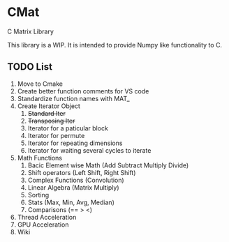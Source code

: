 # CMat
C Matrix Library


This library is a WIP. It is intended to provide Numpy like functionality to C. 

## TODO List
1. Move to Cmake
2. Create better function comments for VS code
3. Standardize function names with MAT_
4. Create Iterator Object
    1. ~~Standard Iter~~
    2. ~~Transposing Iter~~
    3. Iterator for a paticular block
    4. Iterator for permute
    5. Iterator for repeating dimensions
    6. Iterator for waiting several cycles to iterate
5. Math Functions
    1. Bacic Element wise Math (Add Subtract Multiply Divide)
    2. Shift operators (Left Shift, Right Shift)
    3. Complex Functions (Convolution)
    4. Linear Algebra (Matrix Multiply)
    5. Sorting 
    6. Stats (Max, Min, Avg, Median)
    7. Comparisons (== > <)
6. Thread Acceleration
7. GPU Acceleration
8. Wiki